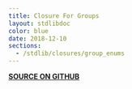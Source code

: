 ```yaml
---
title: Closure For Groups
layout: stdlibdoc
color: blue
date: 2018-12-10
sections:
  - /stdlib/closures/group_enums
---
```


**[SOURCE ON GITHUB](https://github.com/wurstscript/WurstStdlib2/blob/master/wurst/closures/ClosureForGroups.wurst)**
